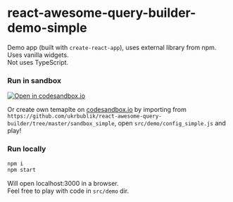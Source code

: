 # react-awesome-query-builder-demo-simple

Demo app (built with `create-react-app`), uses external library from npm.  
Uses vanilla widgets.  
Not uses TypeScript.  


### Run in sandbox
[![Open in codesandbox.io](https://codesandbox.io/static/img/play-codesandbox.svg)](https://codesandbox.io/s/github/ukrbublik/react-awesome-query-builder/tree/master/sandbox_simple?file=/src/demo/config_simple.js)

Or create own temaplte on [codesandbox.io](https://codesandbox.io/) by importing from `https://github.com/ukrbublik/react-awesome-query-builder/tree/master/sandbox_simple`, open `src/demo/config_simple.js` and play!


### Run locally
```sh
npm i
npm start
```
Will open localhost:3000 in a browser.  
Feel free to play with code in `src/demo` dir.  

